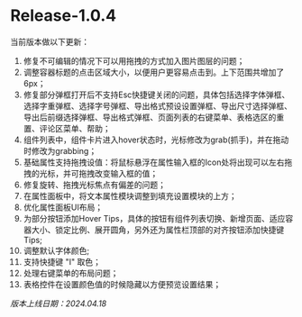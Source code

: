 # Release-1.0.4

当前版本做以下更新：

1. 修复不可编辑的情况下可以用拖拽的方式加入图片图层的问题；
2. 调整容器标题的点击区域大小，以便用户更容易点击到。上下范围共增加了6px；
3. 修复部分弹框打开后不支持Esc快捷键关闭的问题，具体包括选择字体弹框、选择字重弹框、选择字号弹框、导出格式预设设置弹框、导出尺寸选择弹框、导出后前缀选择弹框、导出格式弹框、页面列表的右键菜单、表格选区的重置、评论区菜单、帮助；
4. 组件列表中，组件卡片进入hover状态时，光标修改为grab(抓手)，并在拖动时修改为grabbing；
5. 基础属性支持拖拽设值：将鼠标悬浮在属性输入框的Icon处将出现可以左右拖拽的光标，并可拖拽改变输入框的值；
6. 修复旋转、拖拽光标焦点有偏差的问题；
7. 在属性面板中，将文本属性模块调整到填充设置模块的上方；
8. 优化属性面板UI布局；
9. 为部分按钮添加Hover Tips，具体的按钮有组件列表切换、新增页面、适应容器大小、锁定比例、展开圆角，另外还为属性栏顶部的对齐按钮添加快捷键Tips;
10. 调整默认字体颜色;
11. 支持快捷键 "I" 取色；
12. 处理右键菜单的布局问题；
13. 表格控件在设置颜色值的时候隐藏以方便预览设置结果；

_版本上线日期：2024.04.18_
